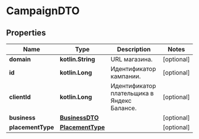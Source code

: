 
# CampaignDTO

## Properties
| Name | Type | Description | Notes |
| ------------ | ------------- | ------------- | ------------- |
| **domain** | **kotlin.String** | URL магазина. |  [optional] |
| **id** | **kotlin.Long** | Идентификатор кампании. |  [optional] |
| **clientId** | **kotlin.Long** | Идентификатор плательщика в Яндекс Балансе. |  [optional] |
| **business** | [**BusinessDTO**](BusinessDTO.md) |  |  [optional] |
| **placementType** | [**PlacementType**](PlacementType.md) |  |  [optional] |



